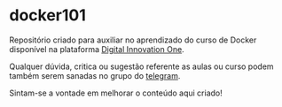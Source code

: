 # docker101
Repositório criado para auxiliar no aprendizado do curso de Docker disponível na plataforma [Digital Innovation One](https://digitalinnovation.one/).

Qualquer dúvida, critica ou sugestão referente as aulas ou curso podem também serem sanadas no grupo do [telegram](https://t.me/joinchat/GzbydxdJZF0ZV-PCxcQdSQ).

Sintam-se a vontade em melhorar o conteúdo aqui criado!

